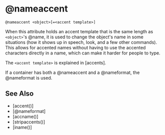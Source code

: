 # @nameaccent
`@nameaccent <object>[=<accent template>]`

When this attribute holds an accent template that is the same length as `<object>`'s @name, it is used to change the object's name in some situations (how it shows up in speech, look, and a few other commands). This allows for accented names without having to use the accented characters directly in a name, which can make it harder for people to type.

The `<accent template>` is explained in [accents].

If a container has both a @nameaccent and a @nameformat, the @nameformat is used.


## See Also
- [accent()]
- [@nameformat]
- [accname()]
- [stripaccents()]
- [iname()]

